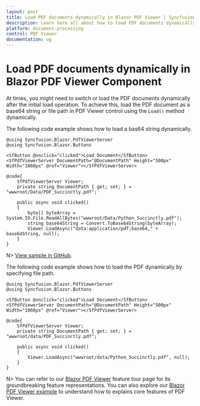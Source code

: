 ```yaml
---
layout: post
title: Load PDF documents dynamically in Blazor PDF Viewer | Syncfusion
description: Learn here all about how to load PDF documents dynamically in Syncfusion Blazor PDF Viewer component and more.
platform: document-processing
control: PDF Viewer
documentation: ug
---
```


# Load PDF documents dynamically in Blazor PDF Viewer Component

At times, you might need to switch or load the PDF documents dynamically after the initial load operation. To achieve this, load the PDF document as a base64 string or file path in PDF Viewer control using the `Load()` method dynamically.

The following code example shows how to load a bas64 string dynamically.

```cshtml
@using Syncfusion.Blazor.PdfViewerServer
@using Syncfusion.Blazor.Buttons

<SfButton @onclick="clicked">Load Document</SfButton>
<SfPdfViewerServer DocumentPath="@DocumentPath" Height="500px" Width="1060px" @ref="Viewer"></SfPdfViewerServer>

@code{
    SfPdfViewerServer Viewer;
    private string DocumentPath { get; set; } = "wwwroot/Data/PDF_Succinctly.pdf";

    public async void clicked()
    {
        byte[] byteArray = System.IO.File.ReadAllBytes("wwwroot/Data/Python_Succinctly.pdf");
        string base64String = Convert.ToBase64String(byteArray);
        Viewer.LoadAsync("data:application/pdf;base64," + base64String, null);
    }
}
```
N> [View sample in GitHub](https://github.com/SyncfusionExamples/blazor-pdf-viewer-classic-examples/tree/master/Load%20and%20Save/LoadAsync).

The following code example shows how to load the PDF dynamically by specifying file path.

```cshtml
@using Syncfusion.Blazor.PdfViewerServer
@using Syncfusion.Blazor.Buttons

<SfButton @onclick="clicked">Load Document</SfButton>
<SfPdfViewerServer DocumentPath="@DocumentPath" Height="500px" Width="1060px" @ref="Viewer"></SfPdfViewerServer>

@code{
    SfPdfViewerServer Viewer;
    private string DocumentPath { get; set; } = "wwwroot/data/PDF_Succinctly.pdf";

    public async void clicked()
    {
        Viewer.LoadAsync("wwwroot/data/Python_Succinctly.pdf", null);
    }
}
```

N> You can refer to our [Blazor PDF Viewer](https://www.syncfusion.com/pdf-viewer-sdk/blazor-pdf-viewer) feature tour page for its groundbreaking feature representations. You can also explore our [Blazor PDF Viewer example](https://document.syncfusion.com/demos/pdf-viewer/blazor-server/pdf-viewer/default-functionalities?theme=bootstrap5) to understand how to explains core features of PDF Viewer.